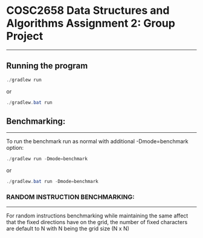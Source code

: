 # COSC2658 Data Structures and Algorithms Assignment 2: Group Project

---
## Running the program
```java
./gradlew run

```
or
```java
./gradlew.bat run

```

## Benchmarking:

---

To run the benchmark run as normal with additional -Dmode=benchmark option:

```java
./gradlew run -Dmode=benchmark

```
or
```java
./gradlew.bat run -Dmode=benchmark

```
### RANDOM INSTRUCTION BENCHMARKING:

---

For random instructions benchmarking while maintaining the same
affect that the fixed directions have on the grid, the number of fixed
characters are default to N with N being the grid size (N x N)
